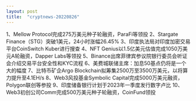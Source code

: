 ```yaml
---
layout: post
title:  "cryptnews-20220826"
---
```

1、Mellow Protocol完成275万美元种子轮融资，ParaFi等领投
2、Stargate Finance（STG）突破1美元，24小时涨幅26.45%
3、印度执法局对印度加密交易平台CoinSwitch Kuber进行搜查
4、NFT Genius以1.5亿美元估值完成1050万美元A轮融资，Dapper Labs等领投
5、Binance出席菲律宾参议院银行委员会听证会介绍交易平台安全性和KYC流程
6、美费城联储主席：加息50基点仍将是一个大的幅度
7、比特币矿企Argo Blockchain拟筹集2500万至3500万美元，以将算力提升至4.1EH/s
8、Web3风投基金Symbolic Capital完成5000万美元融资，Polygon联创等参投
9、印度储备银行计划于2023年一季度发行数字卢比
10、Web3初创公司Comm完成500万美元种子轮融资，CoinFund领投
